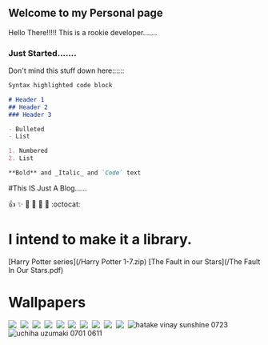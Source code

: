 ## Welcome to my Personal page

Hello There!!!!! This is a rookie developer.......
### Just Started.......

Don't mind this stuff down here::::::

```markdown
Syntax highlighted code block

# Header 1
## Header 2
### Header 3

- Bulleted
- List

1. Numbered
2. List

**Bold** and _Italic_ and `Code` text

```

#This IS Just A Blog......

:+1: :sparkles: :camel: :tada:
:rocket: :metal: :octocat:

# I intend to make it a library.
[Harry Potter series](/Harry Potter 1-7.zip)
[The Fault in our Stars](/The Fault In Our Stars.pdf)

# Wallpapers
![   ](/4K_Ff03A1cZkl6hYpv.jpg)
![   ](/4K_J3HvQ4nTPouWXGe.jpg)
![   ](/4K_pAM5PZRdSOYkTxQ.jpg)
![   ](/4K_AUar6i7RogPCxzk.jpg)
![   ](/4K_jrVwkLovIyXuzZn.jpg)
![   ](/4K_pWK6qDkUIzj7PG5.jpg)
![   ](/4K_vZz1RMny7hOqlDU.jpg)
![   ](/4K_WG2tTOomxZ4BjRK.jpg)
![   ](/4K_RxMtH0ElKawmD98.jpg)
![   ](/4K_Ibnt81jyGQ6OpL0.jpg)
![hatake vinay sunshine 0723](/AnimeX_605599.jpeg)
![uchiha uzumaki 0701 0611](/AnimeX_614751.jpeg)
